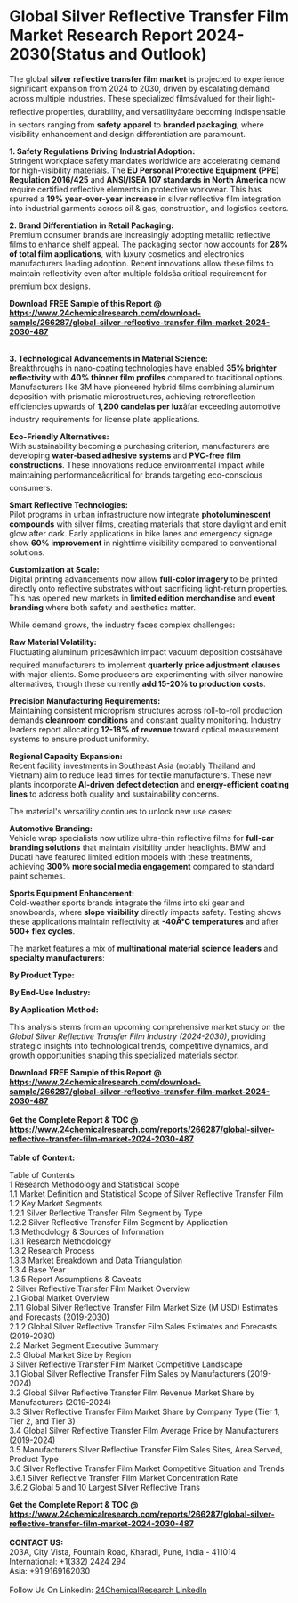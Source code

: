 <h1>Global Silver Reflective Transfer Film Market Research Report 2024-2030(Status and Outlook)</h1><p>The global <strong>silver reflective transfer film market</strong> is projected to experience significant expansion from 2024 to 2030, driven by escalating demand across multiple industries. These specialized filmsâvalued for their light-reflective properties, durability, and versatilityâare becoming indispensable in sectors ranging from <strong>safety apparel</strong> to <strong>branded packaging</strong>, where visibility enhancement and design differentiation are paramount.</p><p><strong>1. Safety Regulations Driving Industrial Adoption:</strong><br>
Stringent workplace safety mandates worldwide are accelerating demand for high-visibility materials. The <strong>EU Personal Protective Equipment (PPE) Regulation 2016/425</strong> and <strong>ANSI/ISEA 107 standards in North America</strong> now require certified reflective elements in protective workwear. This has spurred a <strong>19% year-over-year increase</strong> in silver reflective film integration into industrial garments across oil &amp; gas, construction, and logistics sectors.</p><p><strong>2. Brand Differentiation in Retail Packaging:</strong><br>
Premium consumer brands are increasingly adopting metallic reflective films to enhance shelf appeal. The packaging sector now accounts for <strong>28% of total film applications</strong>, with luxury cosmetics and electronics manufacturers leading adoption. Recent innovations allow these films to maintain reflectivity even after multiple foldsâa critical requirement for premium box designs.</p><div><b>Download FREE Sample of this Report @ 
            <a href="https://www.24chemicalresearch.com/download-sample/266287/global-silver-reflective-transfer-film-market-2024-2030-487">
            https://www.24chemicalresearch.com/download-sample/266287/global-silver-reflective-transfer-film-market-2024-2030-487</a></b></div><br><p><strong>3. Technological Advancements in Material Science:</strong><br>
Breakthroughs in nano-coating technologies have enabled <strong>35% brighter reflectivity</strong> with <strong>40% thinner film profiles</strong> compared to traditional options. Manufacturers like 3M have pioneered hybrid films combining aluminum deposition with prismatic microstructures, achieving retroreflection efficiencies upwards of <strong>1,200 candelas per lux</strong>âfar exceeding automotive industry requirements for license plate applications.</p><p><strong>Eco-Friendly Alternatives:</strong><br>
	With sustainability becoming a purchasing criterion, manufacturers are developing <strong>water-based adhesive systems</strong> and <strong>PVC-free film constructions</strong>. These innovations reduce environmental impact while maintaining performanceâcritical for brands targeting eco-conscious consumers.</p><p><strong>Smart Reflective Technologies:</strong><br>
	Pilot programs in urban infrastructure now integrate <strong>photoluminescent compounds</strong> with silver films, creating materials that store daylight and emit glow after dark. Early applications in bike lanes and emergency signage show <strong>60% improvement</strong> in nighttime visibility compared to conventional solutions.</p><p><strong>Customization at Scale:</strong><br>
	Digital printing advancements now allow <strong>full-color imagery</strong> to be printed directly onto reflective substrates without sacrificing light-return properties. This has opened new markets in <strong>limited edition merchandise</strong> and <strong>event branding</strong> where both safety and aesthetics matter.</p><p>While demand grows, the industry faces complex challenges:</p><p><strong>Raw Material Volatility:</strong><br>
	Fluctuating aluminum pricesâwhich impact vacuum deposition costsâhave required manufacturers to implement <strong>quarterly price adjustment clauses</strong> with major clients. Some producers are experimenting with silver nanowire alternatives, though these currently <strong>add 15-20% to production costs</strong>.</p><p><strong>Precision Manufacturing Requirements:</strong><br>
	Maintaining consistent microprism structures across roll-to-roll production demands <strong>cleanroom conditions</strong> and constant quality monitoring. Industry leaders report allocating <strong>12-18% of revenue</strong> toward optical measurement systems to ensure product uniformity.</p><p><strong>Regional Capacity Expansion:</strong><br>
	Recent facility investments in Southeast Asia (notably Thailand and Vietnam) aim to reduce lead times for textile manufacturers. These new plants incorporate <strong>AI-driven defect detection</strong> and <strong>energy-efficient coating lines</strong> to address both quality and sustainability concerns.</p><p>The material's versatility continues to unlock new use cases:</p><p><strong>Automotive Branding:</strong><br>
	Vehicle wrap specialists now utilize ultra-thin reflective films for <strong>full-car branding solutions</strong> that maintain visibility under headlights. BMW and Ducati have featured limited edition models with these treatments, achieving <strong>300% more social media engagement</strong> compared to standard paint schemes.</p><p><strong>Sports Equipment Enhancement:</strong><br>
	Cold-weather sports brands integrate the films into ski gear and snowboards, where <strong>slope visibility</strong> directly impacts safety. Testing shows these applications maintain reflectivity at <strong>-40Â°C temperatures</strong> and after <strong>500+ flex cycles</strong>.</p><p>The market features a mix of <strong>multinational material science leaders</strong> and <strong>specialty manufacturers</strong>:</p><p><strong>By Product Type:</strong></p><p><strong>By End-Use Industry:</strong></p><p><strong>By Application Method:</strong></p><p>This analysis stems from an upcoming comprehensive market study on the <em>Global Silver Reflective Transfer Film Industry (2024-2030)</em>, providing strategic insights into technological trends, competitive dynamics, and growth opportunities shaping this specialized materials sector.</p><div><b>Download FREE Sample of this Report @ 
            <a href="https://www.24chemicalresearch.com/download-sample/266287/global-silver-reflective-transfer-film-market-2024-2030-487">
            https://www.24chemicalresearch.com/download-sample/266287/global-silver-reflective-transfer-film-market-2024-2030-487</a></b></div><br><div><b>Get the Complete Report & TOC @ 
            <a href="https://www.24chemicalresearch.com/reports/266287/global-silver-reflective-transfer-film-market-2024-2030-487">
            https://www.24chemicalresearch.com/reports/266287/global-silver-reflective-transfer-film-market-2024-2030-487</a></b></div><br>
            <b>Table of Content:</b><p>Table of Contents<br />
1 Research Methodology and Statistical Scope<br />
1.1 Market Definition and Statistical Scope of Silver Reflective Transfer Film<br />
1.2 Key Market Segments<br />
1.2.1 Silver Reflective Transfer Film Segment by Type<br />
1.2.2 Silver Reflective Transfer Film Segment by Application<br />
1.3 Methodology & Sources of Information<br />
1.3.1 Research Methodology<br />
1.3.2 Research Process<br />
1.3.3 Market Breakdown and Data Triangulation<br />
1.3.4 Base Year<br />
1.3.5 Report Assumptions & Caveats<br />
2 Silver Reflective Transfer Film Market Overview<br />
2.1 Global Market Overview<br />
2.1.1 Global Silver Reflective Transfer Film Market Size (M USD) Estimates and Forecasts (2019-2030)<br />
2.1.2 Global Silver Reflective Transfer Film Sales Estimates and Forecasts (2019-2030)<br />
2.2 Market Segment Executive Summary<br />
2.3 Global Market Size by Region<br />
3 Silver Reflective Transfer Film Market Competitive Landscape<br />
3.1 Global Silver Reflective Transfer Film Sales by Manufacturers (2019-2024)<br />
3.2 Global Silver Reflective Transfer Film Revenue Market Share by Manufacturers (2019-2024)<br />
3.3 Silver Reflective Transfer Film Market Share by Company Type (Tier 1, Tier 2, and Tier 3)<br />
3.4 Global Silver Reflective Transfer Film Average Price by Manufacturers (2019-2024)<br />
3.5 Manufacturers Silver Reflective Transfer Film Sales Sites, Area Served, Product Type<br />
3.6 Silver Reflective Transfer Film Market Competitive Situation and Trends<br />
3.6.1 Silver Reflective Transfer Film Market Concentration Rate<br />
3.6.2 Global 5 and 10 Largest Silver Reflective Trans</p><div><b>Get the Complete Report & TOC @ 
            <a href="https://www.24chemicalresearch.com/reports/266287/global-silver-reflective-transfer-film-market-2024-2030-487">
            https://www.24chemicalresearch.com/reports/266287/global-silver-reflective-transfer-film-market-2024-2030-487</a></b></div><br><b>CONTACT US:</b><br>
            203A, City Vista, Fountain Road, Kharadi, Pune, India - 411014<br>
            International: +1(332) 2424 294<br>
            Asia: +91 9169162030 <br><br>
            Follow Us On LinkedIn: <a href="https://www.linkedin.com/company/24chemicalresearch/">24ChemicalResearch LinkedIn</a>